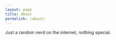 ```yaml
---
layout: page
title: About
permalink: /about/
---
```

Just a random nerd on the internet, nothing special.
